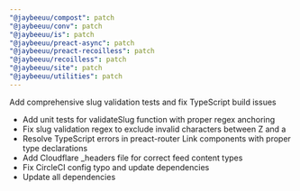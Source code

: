 ```yaml
---
"@jaybeeuu/compost": patch
"@jaybeeuu/conv": patch
"@jaybeeuu/is": patch
"@jaybeeuu/preact-async": patch
"@jaybeeuu/preact-recoilless": patch
"@jaybeeuu/recoilless": patch
"@jaybeeuu/site": patch
"@jaybeeuu/utilities": patch
---
```


Add comprehensive slug validation tests and fix TypeScript build issues

- Add unit tests for validateSlug function with proper regex anchoring
- Fix slug validation regex to exclude invalid characters between Z and a
- Resolve TypeScript errors in preact-router Link components with proper type declarations
- Add Cloudflare \_headers file for correct feed content types
- Fix CircleCI config typo and update dependencies
- Update all dependencies
